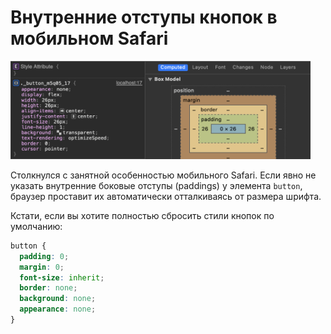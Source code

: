 # Внутренние отступы кнопок в мобильном Safari

<img alt="" src="./2025-03-20/image.png" width="480">

Столкнулся с занятной особенностью мобильного Safari. Если явно не указать внутренние боковые отступы (paddings) у элемента `button`, браузер проставит их автоматически отталкиваясь от размера шрифта.

Кстати, если вы хотите полностью сбросить стили кнопок по умолчанию:

```css
button {
  padding: 0;
  margin: 0;
  font-size: inherit;
  border: none;
  background: none;
  appearance: none;
}
```
